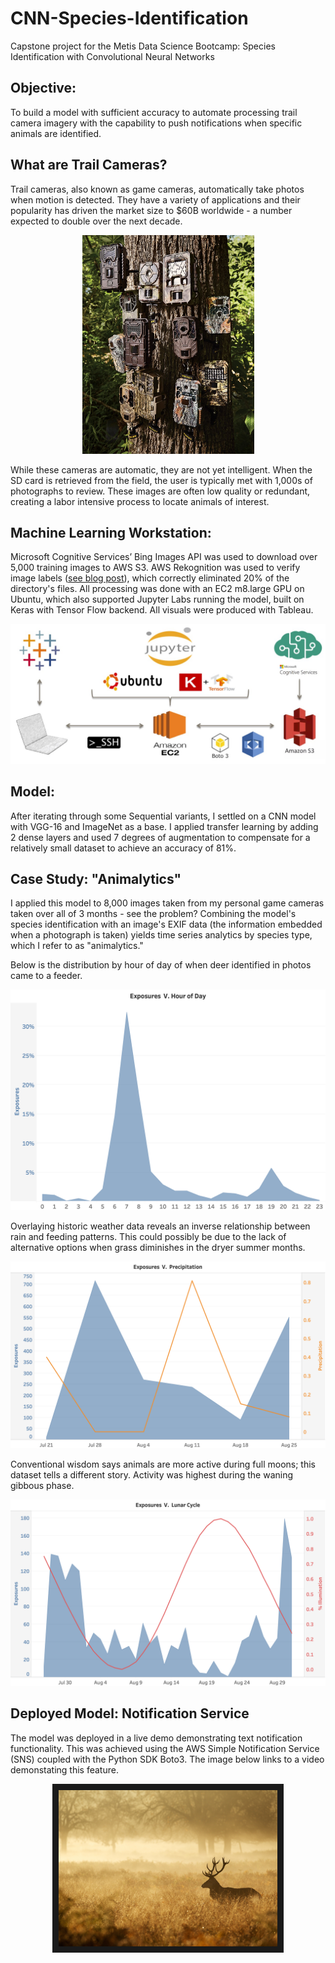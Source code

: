 # CNN-Species-Identification
Capstone project for the Metis Data Science Bootcamp: Species Identification with Convolutional Neural Networks

## Objective:

To build a model with sufficient accuracy to automate processing trail camera imagery with the capability to push notifications when specific animals are identified.

## What are Trail Cameras?

Trail cameras, also known as game cameras, automatically take photos when motion is detected. They have a variety of applications and 
their popularity has driven the market size to $60B worldwide - a number expected to double over the next decade. 

<p align = center>
<img src="https://github.com/rwmyers46/CNN-species-identification/blob/master/images/game_cams.jpeg" width="275" height="350">
</p>
<p>
While these cameras are automatic, they are not yet intelligent. When the SD card is retrieved from the field, the user is typically met with 1,000s of photographs to review. These images are often low quality or redundant, creating a labor intensive process to locate animals of interest.
</p>

## Machine Learning Workstation:

Microsoft Cognitive Services’ Bing Images API was used to download over 5,000 training images to AWS S3. AWS Rekognition was used to verify image labels ([see blog post](https://rwmyers46.github.io/verify-labels-rekognition/)), which correctly eliminated 20% of the directory's files. All processing was done with an EC2 m8.large GPU on Ubuntu, which also supported Jupyter Labs running the model, built on Keras with Tensor Flow backend. All visuals were produced with Tableau.

![alt text](https://github.com/rwmyers46/CNN-species-identification/blob/master/images/dl-workstation.jpg)

## Model:

After iterating through some Sequential variants, I settled on a CNN model with VGG-16 and ImageNet as a base. I applied transfer learning by adding 2 dense layers and used 7 degrees of augmentation to compensate for a relatively small dataset to achieve an accuracy of 81%.

## Case Study: "Animalytics"

I applied this model to 8,000 images taken from my personal game cameras taken over all of 3 months - see the problem? Combining the model's species identification with an image's EXIF data (the information embedded when a photograph is taken) yields time series analytics by species type, which I refer to as "animalytics."

Below is the distribution by hour of day of when deer identified in photos came to a feeder.

![alt text](https://github.com/rwmyers46/CNN-species-identification/blob/master/images/exp-hour.png)

Overlaying historic weather data reveals an inverse relationship between rain and feeding patterns. This could possibly be due to the lack of alternative options when grass diminishes in the dryer summer months.

![alt text](https://github.com/rwmyers46/CNN-species-identification/blob/master/images/rain-exp2.png)

Conventional wisdom says animals are more active during full moons; this dataset tells a different story. Activity was highest during the waning gibbous phase.

![alt text](https://github.com/rwmyers46/CNN-species-identification/blob/master/images/lunar2.png)

## Deployed Model: Notification Service

The model was deployed in a live demo demonstrating text notification functionality. This was achieved using the AWS Simple Notification Service (SNS) coupled with the Python SDK Boto3. The image below links to a video demonstating this feature.

<p align = center>
<a href="https://github.com/rwmyers46/CNN-Species-Identification/blob/master/images/p5-vid-2.mov" target="_blank"><img src="https://github.com/rwmyers46/CNN-Species-Identification/blob/master/images/deer_majestic.jpg" 
alt="Texting functionality video" width="350" height="250" border="10" /></a>
<p>
